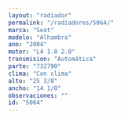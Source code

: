 ```yaml
---
layout: "radiador"
permalink: "/radiadores/5064/"
marca: "Seat"
modelo: "Alhambra"
ano: "2004"
motor: "L4 1.8 2.0"
transmision: "Automática"
parte: "732790"
clima: "Con clima"
alto: "25 3/8"
ancho: "14 1/8"
observaciones: ""
id: "5064"
---
```


